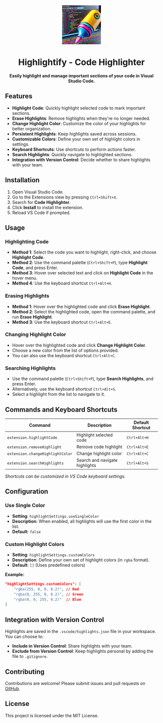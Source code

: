 <div align="center">

![LOGO](images/icon128.png)

# Highlightify - Code Highlighter

**Easily highlight and manage important sections of your code in Visual Studio Code.**
</div>

## Features

- **Highlight Code**: Quickly highlight selected code to mark important sections.
- **Erase Highlights**: Remove highlights when they're no longer needed.
- **Change Highlight Color**: Customize the color of your highlights for better organization.
- **Persistent Highlights**: Keep highlights saved across sessions.
- **Customizable Colors**: Define your own set of highlight colors in settings.
- **Keyboard Shortcuts**: Use shortcuts to perform actions faster.
- **Search Highlights**: Quickly navigate to highlighted sections.
- **Integration with Version Control**: Decide whether to share highlights with your team.

## Installation

1. Open Visual Studio Code.
2. Go to the Extensions view by pressing `Ctrl+Shift+X`.
3. Search for **Code Highlighter**.
4. Click **Install** to install the extension.
5. Reload VS Code if prompted.

## Usage

### Highlighting Code

- **Method 1**: Select the code you want to highlight, right-click, and choose **Highlight Code**.
- **Method 2**: Use the command palette (`Ctrl+Shift+P`), type **Highlight Code**, and press Enter.
- **Method 3**: Hover over selected text and click on **Highlight Code** in the hover menu.
- **Method 4**: Use the keyboard shortcut `Ctrl+Alt+H`.

### Erasing Highlights

- **Method 1**: Hover over the highlighted code and click **Erase Highlight**.
- **Method 2**: Select the highlighted code, open the command palette, and run **Erase Highlight**.
- **Method 3**: Use the keyboard shortcut `Ctrl+Alt+E`.

### Changing Highlight Color

- Hover over the highlighted code and click **Change Highlight Color**.
- Choose a new color from the list of options provided.
- You can also use the keyboard shortcut `Ctrl+Alt+C`.

### Searching Highlights

- Use the command palette (`Ctrl+Shift+P`), type **Search Highlights**, and press Enter.
- Alternatively, use the keyboard shortcut `Ctrl+Alt+S`.
- Select a highlight from the list to navigate to it.

## Commands and Keyboard Shortcuts

| Command                           | Description                      | Default Shortcut |
|-----------------------------------|----------------------------------|------------------|
| `extension.highlightCode`         | Highlight selected code          | `Ctrl+Alt+H`     |
| `extension.removeHighlight`       | Remove code highlight            | `Ctrl+Alt+E`     |
| `extension.changeHighlightColor`  | Change highlight color           | `Ctrl+Alt+C`     |
| `extension.searchHighlights`      | Search and navigate highlights   | `Ctrl+Alt+S`     |

*Shortcuts can be customized in VS Code keyboard settings.*

## Configuration

### Use Single Color

- **Setting**: `highlightSettings.useSingleColor`
- **Description**: When enabled, all highlights will use the first color in the list.
- **Default**: `false`

### Custom Highlight Colors

- **Setting**: `highlightSettings.customColors`
- **Description**: Define your own set of highlight colors (in `rgba` format).
- **Default**: `[]` (Uses predefined colors)

**Example:**

```json
"highlightSettings.customColors": [
    "rgba(255, 0, 0, 0.2)", // Red
    "rgba(0, 255, 0, 0.2)", // Green
    "rgba(0, 0, 255, 0.2)"  // Blue
]
```

## Integration with Version Control

Highlights are saved in the `.vscode/highlights.json` file in your workspace. You can choose to:

- **Include in Version Control**: Share highlights with your team.
- **Exclude from Version Control**: Keep highlights personal by adding the file to `.gitignore`.

## Contributing

Contributions are welcome! Please submit issues and pull requests on [GitHub](https://github.com/ankit-aglawe/code-highlighter).

## License

This project is licensed under the MIT License.
